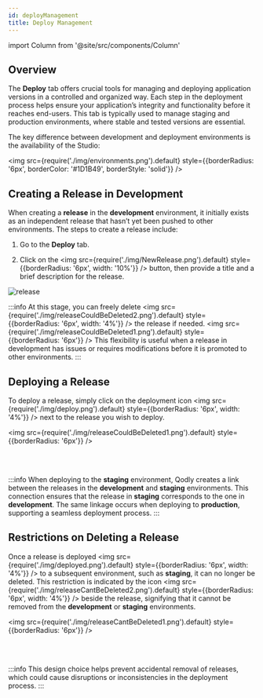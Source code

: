 ```yaml
---
id: deployManagement
title: Deploy Management 
---
```


import Column from '@site/src/components/Column'


## Overview

The **Deploy** tab offers crucial tools for managing and deploying application versions in a controlled and organized way. Each step in the deployment process helps ensure your application’s integrity and functionality before it reaches end-users. This tab is typically used to manage staging and production environments, where stable and tested versions are essential.

The key difference between development and deployment environments is the availability of the Studio:

<img src={require('./img/environments.png').default} style={{borderRadius: '6px', borderColor: '#1D1B49', borderStyle: 'solid'}} />


## Creating a Release in Development

When creating a **release** in the **development** environment, it initially exists as an independent release that hasn’t yet been pushed to other environments. The steps to create a release include:

1. Go to the **Deploy** tab.

2. Click on the <img src={require('./img/NewRelease.png').default} style={{borderRadius: '6px',  width: '10%'}} /> button, then provide a title and a brief description for the release.

![release](img/release.png)

:::info
At this stage, you can freely delete <img src={require('./img/releaseCouldBeDeleted2.png').default} style={{borderRadius: '6px',  width: '4%'}} /> the release if needed.
<img src={require('./img/releaseCouldBeDeleted1.png').default} style={{borderRadius: '6px'}} />
This flexibility is useful when a release in development has issues or requires modifications before it is promoted to other environments.
:::


## Deploying a Release

To deploy a release, simply click on the deployment icon <img src={require('./img/deploy.png').default} style={{borderRadius: '6px',  width: '4%'}} /> next to the release you wish to deploy.

<img src={require('./img/releaseCouldBeDeleted1.png').default} style={{borderRadius: '6px'}} />

<br/><br/>

:::info
When deploying to the **staging** environment, Qodly creates a link between the releases in the **development** and **staging** environments. This connection ensures that the release in **staging** corresponds to the one in **development**. The same linkage occurs when deploying to **production**, supporting a seamless deployment process.
:::


## Restrictions on Deleting a Release

Once a release is deployed <img src={require('./img/deployed.png').default} style={{borderRadius: '6px',  width: '4%'}} /> to a subsequent environment, such as **staging**, it can no longer be deleted. This restriction is indicated by the icon <img src={require('./img/releaseCantBeDeleted2.png').default} style={{borderRadius: '6px',  width: '4%'}} /> beside the release, signifying that it cannot be removed from the **development** or **staging** environments.

<img src={require('./img/releaseCantBeDeleted1.png').default} style={{borderRadius: '6px'}} />

<br/><br/>

:::info
This design choice helps prevent accidental removal of releases, which could cause disruptions or inconsistencies in the deployment process.
:::
